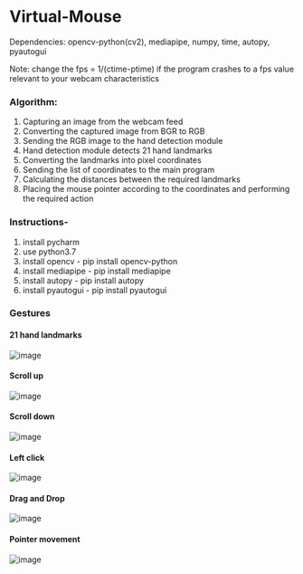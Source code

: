 # Virtual-Mouse

Dependencies: opencv-python(cv2), mediapipe, numpy, time, autopy, pyautogui


Note: change the fps = 1/(ctime-ptime) if the program crashes to a fps value relevant to your webcam characteristics

### Algorithm:
1. Capturing an image from the webcam feed 
2. Converting the captured image from BGR to RGB 
3. Sending the RGB image to the hand detection module
4. Hand detection module detects 21 hand landmarks
5. Converting the landmarks into pixel coordinates 
6. Sending the list of coordinates to the main program
7. Calculating the distances between the required landmarks
8. Placing the mouse pointer according to the coordinates and performing the required action



### Instructions-
1. install pycharm
2. use python3.7
3. install opencv - pip install opencv-python
4. install mediapipe - pip install mediapipe
5. install autopy - pip install autopy
6. install pyautogui - pip install pyautogui

### Gestures
#### 21 hand landmarks

![image](https://user-images.githubusercontent.com/86056198/166639704-d948d58f-1522-41d6-a267-db859eb7a4fe.png)

#### Scroll up

![image](https://user-images.githubusercontent.com/86056198/166639711-81ec7b39-7a45-4906-83b6-07963c74fb07.png)

#### Scroll down

![image](https://user-images.githubusercontent.com/86056198/166639728-8266b380-479d-4095-ae20-3615f0532604.png)

#### Left click

![image](https://user-images.githubusercontent.com/86056198/166639741-118d6cee-cdca-4436-9835-4609a0b0597f.png)

#### Drag and Drop

![image](https://user-images.githubusercontent.com/86056198/166639749-3430cf6d-6ffc-4b3c-9529-4bd425a913b7.png)

#### Pointer movement

![image](https://user-images.githubusercontent.com/86056198/166639759-b90b89c4-2ede-4e13-b4e0-4d9d1bc5093c.png)
